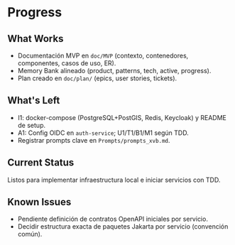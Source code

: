# Progress

## What Works
- Documentación MVP en `doc/MVP` (contexto, contenedores, componentes, casos de uso, ER).
- Memory Bank alineado (product, patterns, tech, active, progress).
- Plan creado en `doc/plan/` (epics, user stories, tickets).

## What's Left
- I1: docker-compose (PostgreSQL+PostGIS, Redis, Keycloak) y README de setup.
- A1: Config OIDC en `auth-service`; U1/T1/B1/M1 según TDD.
- Registrar prompts clave en `Prompts/prompts_xvb.md`.

## Current Status
Listos para implementar infraestructura local e iniciar servicios con TDD.

## Known Issues
- Pendiente definición de contratos OpenAPI iniciales por servicio.
- Decidir estructura exacta de paquetes Jakarta por servicio (convención común).
